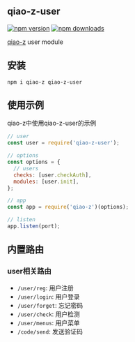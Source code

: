 ## qiao-z-user

[![npm version](https://img.shields.io/npm/v/qiao-z-user.svg?style=flat-square)](https://www.npmjs.org/package/qiao-z-user)
[![npm downloads](https://img.shields.io/npm/dm/qiao-z-user.svg?style=flat-square)](https://npm-stat.com/charts.html?package=qiao-z-user)

[qiao-z](https://code.insistime.com/qiao-z#/) user module

## 安装

```shell
npm i qiao-z qiao-z-user
```

## 使用示例

qiao-z中使用qiao-z-user的示例

```javascript
// user
const user = require('qiao-z-user');

// options
const options = {
  // users
  checks: [user.checkAuth],
  modules: [user.init],
};

// app
const app = require('qiao-z')(options);

// listen
app.listen(port);
```

## 内置路由

### user相关路由

- `/user/reg`: 用户注册
- `/user/login`: 用户登录
- `/user/forget`: 忘记密码
- `/user/check`: 用户检测
- `/user/menus`: 用户菜单
- `/code/send`: 发送验证码
